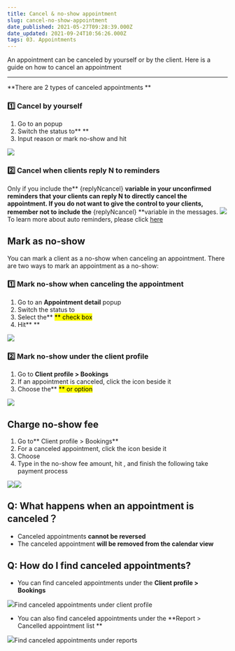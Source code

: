 ```yaml
---
title: Cancel & no-show appointment
slug: cancel-no-show-appointment
date_published: 2021-05-27T09:28:39.000Z
date_updated: 2021-09-24T10:56:26.000Z
tags: 03. Appointments
---
```


An appointment can be canceled by yourself or by the client. Here is a guide on how to cancel an appointment

---

**There are 2 types of canceled appointments **

### 1️⃣ Cancel by yourself

1. Go to an **<Appointment detail>** popup
2. Switch the status to** <Cancelled>**
3. Input reason or mark no-show and hit **<Yes>**

![](__GHOST_URL__/content/images/2021/05/cancel-appt-1.png)
### 2️⃣ Cancel when clients reply N to reminders

Only if you include the** {replyNcancel} **variable in your unconfirmed reminders that your clients can reply N to directly cancel the appointment. If you do not want to give the control to your clients, remember not to include the** {replyNcancel} **variable in the messages.
![](__GHOST_URL__/content/images/2021/06/cancel-by-customer-1.png)
To learn more about auto reminders, please click [here](__GHOST_URL__/appointment-reminder-1st-2nd/)

## Mark as no-show

You can mark a client as a no-show when canceling an appointment. There are two ways to mark an appointment as a no-show:

### 1️⃣ Mark no-show when canceling the appointment

1. Go to an **Appointment detail** popup
2. Switch the status to **<Cancelled>**
3. Select the** <Mark as no-show>** check box
4. Hit** <Yes>**

![](__GHOST_URL__/content/images/2021/06/no-show-1.png)
### 2️⃣ Mark no-show under the client profile

1. Go to **Client profile > Bookings**
2. If an appointment is canceled, click the icon beside it
3. Choose the** <Mark as no-show>** or **<Mark as no-show and charge no-show fee>** option

![](__GHOST_URL__/content/images/2021/06/no-show-charge.png)
## Charge no-show fee

1. Go to** Client profile > Bookings**
2. For a canceled appointment, click the icon beside it
3. Choose **<Charge no-show fee>**
4. Type in the no-show fee amount, hit **<Charge>**, and finish the following take payment process

![](__GHOST_URL__/content/images/2021/06/charge-no-show.png)![](__GHOST_URL__/content/images/2021/06/charge-no-show-2-1.png)
## Q: What happens when an appointment is canceled？

- Canceled appointments **cannot be reversed**
- The canceled appointment **will be removed from the calendar view**

## Q: How do I find canceled appointments?

- You can find canceled appointments under the **Client profile > Bookings**

![](__GHOST_URL__/content/images/2021/09/CleanShot-2021-09-13-at-14.29.04.png)Find canceled appointments under client profile
- You can also find canceled appointments under the **Report > Cancelled appointment list **

![](__GHOST_URL__/content/images/2021/09/CleanShot-2021-09-13-at-14.33.26.png)Find canceled appointments under reports
